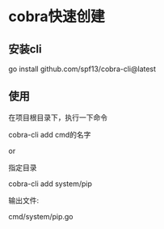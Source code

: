 # cobra快速创建

## 安装cli

go install github.com/spf13/cobra-cli@latest

## 使用

在项目根目录下，执行一下命令

cobra-cli add cmd的名字

or 

指定目录

cobra-cli add  system/pip

输出文件: 

cmd/system/pip.go 
